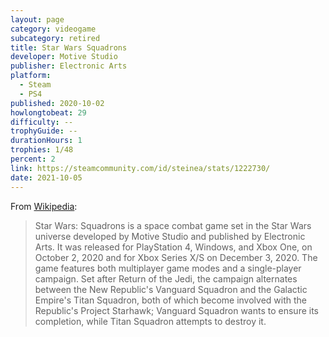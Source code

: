 ```yaml
---
layout: page
category: videogame
subcategory: retired
title: Star Wars Squadrons
developer: Motive Studio
publisher: Electronic Arts
platform:
  - Steam
  - PS4
published: 2020-10-02
howlongtobeat: 29
difficulty: --
trophyGuide: --
durationHours: 1
trophies: 1/48
percent: 2
link: https://steamcommunity.com/id/steinea/stats/1222730/
date: 2021-10-05
---
```


From [Wikipedia](https://en.wikipedia.org/wiki/Star_Wars:_Squadrons):

> Star Wars: Squadrons is a space combat game set in the Star Wars universe developed by Motive Studio and published by Electronic Arts. It was released for PlayStation 4, Windows, and Xbox One, on October 2, 2020 and for Xbox Series X/S on December 3, 2020. The game features both multiplayer game modes and a single-player campaign. Set after Return of the Jedi, the campaign alternates between the New Republic's Vanguard Squadron and the Galactic Empire's Titan Squadron, both of which become involved with the Republic's Project Starhawk; Vanguard Squadron wants to ensure its completion, while Titan Squadron attempts to destroy it.
